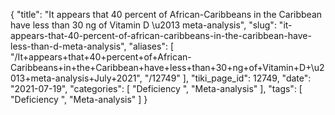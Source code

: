 {
    "title": "It appears that 40 percent of African-Caribbeans in the Caribbean have less than 30 ng of Vitamin D \u2013 meta-analysis",
    "slug": "it-appears-that-40-percent-of-african-caribbeans-in-the-caribbean-have-less-than-d-meta-analysis",
    "aliases": [
        "/It+appears+that+40+percent+of+African-Caribbeans+in+the+Caribbean+have+less+than+30+ng+of+Vitamin+D+\u2013+meta-analysis+July+2021",
        "/12749"
    ],
    "tiki_page_id": 12749,
    "date": "2021-07-19",
    "categories": [
        "Deficiency ",
        "Meta-analysis"
    ],
    "tags": [
        "Deficiency ",
        "Meta-analysis"
    ]
}